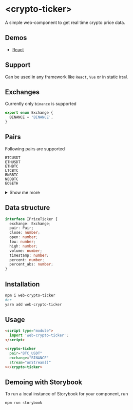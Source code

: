 # \<crypto-ticker>

A simple web-component to get real time crypto price data.

## Demos

- [React](https://jsfiddle.net/hfa00/wu5ps2hy/34/)

## Support

Can be used in any framework like `React`, `Vue` or in static `html`

## Exchanges

Currently only `binance` is supported

```typescript
export enum Exchange {
  BINANCE = 'BINANCE',
}
```

## Pairs

Following pairs are supported

```
BTCUSDT
ETHUSDT
ETHBTC
LTCBTC
BNBBTC
NEOBTC
EOSETH

```


<details>
  <summary>Show me more</summary>
QTUMETH
SNTETH
BNTETH
BCCBTC
GASBTC
BNBETH
HSRBTC
OAXETH
DNTETH
MCOETH
ICNETH
MCOBTC
WTCBTC
WTCETH
LRCBTC
LRCETH
QTUMBTC
YOYOBTC
OMGBTC
OMGETH
ZRXBTC
ZRXETH
STRATBTC
STRATETH
SNGLSBTC
SNGLSETH
BQXBTC
BQXETH
KNCBTC
KNCETH
FUNBTC
FUNETH
SNMBTC
SNMETH
NEOETH
IOTABTC
IOTAETH
LINKBTC
LINKETH
XVGBTC
XVGETH
SALTBTC
SALTETH
MDABTC
MDAETH
MTLBTC
MTLETH
SUBBTC
SUBETH
EOSBTC
SNTBTC
ETCETH
ETCBTC
MTHBTC
MTHETH
ENGBTC
ENGETH
DNTBTC
ZECBTC
ZECETH
BNTBTC
ASTBTC
ASTETH
DASHBTC
DASHETH
OAXBTC
ICNBTC
BTGBTC
BTGETH
EVXBTC
EVXETH
REQBTC
REQETH
VIBBTC
VIBETH
HSRETH
TRXBTC
TRXETH
POWRBTC
POWRETH
ARKBTC
ARKETH
YOYOETH
XRPBTC
XRPETH
MODBTC
MODETH
ENJBTC
ENJETH
STORJBTC
STORJETH
BNBUSDT
VENBNB
YOYOBNB
POWRBNB
VENBTC
VENETH
KMDBTC
KMDETH
NULSBNB
RCNBTC
RCNETH
RCNBNB
NULSBTC
NULSETH
RDNBTC
RDNETH
RDNBNB
XMRBTC
XMRETH
DLTBNB
WTCBNB
DLTBTC
DLTETH
AMBBTC
AMBETH
AMBBNB
BCCETH
BCCUSDT
BCCBNB
BATBTC
BATETH
BATBNB
BCPTBTC
BCPTETH
BCPTBNB
ARNBTC
ARNETH
GVTBTC
GVTETH
CDTBTC
CDTETH
GXSBTC
GXSETH
NEOUSDT
NEOBNB
POEBTC
POEETH
QSPBTC
QSPETH
QSPBNB
BTSBTC
BTSETH
BTSBNB
XZCBTC
XZCETH
XZCBNB
LSKBTC
LSKETH
LSKBNB
TNTBTC
TNTETH
FUELBTC
FUELETH
MANABTC
MANAETH
BCDBTC
BCDETH
DGDBTC
DGDETH
IOTABNB
ADXBTC
ADXETH
ADXBNB
ADABTC
ADAETH
PPTBTC
PPTETH
CMTBTC
CMTETH
CMTBNB
XLMBTC
XLMETH
XLMBNB
CNDBTC
CNDETH
CNDBNB
LENDBTC
LENDETH
WABIBTC
WABIETH
WABIBNB
LTCETH
LTCUSDT
LTCBNB
TNBBTC
TNBETH
WAVESBTC
WAVESETH
WAVESBNB
GTOBTC
GTOETH
GTOBNB
ICXBTC
ICXETH
ICXBNB
OSTBTC
OSTETH
OSTBNB
ELFBTC
ELFETH
AIONBTC
AIONETH
AIONBNB
NEBLBTC
NEBLETH
NEBLBNB
BRDBTC
BRDETH
BRDBNB
MCOBNB
EDOBTC
EDOETH
WINGSBTC
WINGSETH
NAVBTC
NAVETH
NAVBNB
LUNBTC
LUNETH
TRIGBTC
TRIGETH
TRIGBNB
APPCBTC
APPCETH
APPCBNB
VIBEBTC
VIBEETH
RLCBTC
RLCETH
RLCBNB
INSBTC
INSETH
PIVXBTC
PIVXETH
PIVXBNB
IOSTBTC
IOSTETH
CHATBTC
CHATETH
STEEMBTC
STEEMETH
STEEMBNB
NANOBTC
NANOETH
NANOBNB
VIABTC
VIAETH
VIABNB
BLZBTC
BLZETH
BLZBNB
AEBTC
AEETH
AEBNB
RPXBTC
RPXETH
RPXBNB
NCASHBTC
NCASHETH
NCASHBNB
POABTC
POAETH
POABNB
ZILBTC
ZILETH
ZILBNB
ONTBTC
ONTETH
ONTBNB
STORMBTC
STORMETH
STORMBNB
QTUMBNB
QTUMUSDT
XEMBTC
XEMETH
XEMBNB
WANBTC
WANETH
WANBNB
WPRBTC
WPRETH
QLCBTC
QLCETH
SYSBTC
SYSETH
SYSBNB
QLCBNB
GRSBTC
GRSETH
ADAUSDT
ADABNB
CLOAKBTC
CLOAKETH
GNTBTC
GNTETH
GNTBNB
LOOMBTC
LOOMETH
LOOMBNB
XRPUSDT
BCNBTC
BCNETH
BCNBNB
REPBTC
REPETH
REPBNB
BTCTUSD
TUSDBTC
ETHTUSD
TUSDETH
TUSDBNB
ZENBTC
ZENETH
ZENBNB
SKYBTC
SKYETH
SKYBNB
EOSUSDT
EOSBNB
CVCBTC
CVCETH
CVCBNB
THETABTC
THETAETH
THETABNB
XRPBNB
TUSDUSDT
IOTAUSDT
XLMUSDT
IOTXBTC
IOTXETH
QKCBTC
QKCETH
AGIBTC
AGIETH
AGIBNB
NXSBTC
NXSETH
NXSBNB
ENJBNB
DATABTC
DATAETH
ONTUSDT
TRXBNB
TRXUSDT
ETCUSDT
ETCBNB
ICXUSDT
SCBTC
SCETH
SCBNB
NPXSBTC
NPXSETH
VENUSDT
KEYBTC
KEYETH
NASBTC
NASETH
NASBNB
MFTBTC
MFTETH
MFTBNB
DENTBTC
DENTETH
ARDRBTC
ARDRETH
ARDRBNB
NULSUSDT
HOTBTC
HOTETH
VETBTC
VETETH
VETUSDT
VETBNB
DOCKBTC
DOCKETH
POLYBTC
POLYBNB
PHXBTC
PHXETH
PHXBNB
HCBTC
HCETH
GOBTC
GOBNB
PAXBTC
PAXBNB
PAXUSDT
PAXETH
RVNBTC
RVNBNB
DCRBTC
DCRBNB
USDCBNB
MITHBTC
MITHBNB
BCHABCBTC
BCHSVBTC
BCHABCUSDT
BCHSVUSDT
BNBPAX
BTCPAX
ETHPAX
XRPPAX
EOSPAX
XLMPAX
RENBTC
RENBNB
BNBTUSD
XRPTUSD
EOSTUSD
XLMTUSD
BNBUSDC
BTCUSDC
ETHUSDC
XRPUSDC
EOSUSDC
XLMUSDC
USDCUSDT
ADATUSD
TRXTUSD
NEOTUSD
TRXXRP
XZCXRP
PAXTUSD
USDCTUSD
USDCPAX
LINKUSDT
LINKTUSD
LINKPAX
LINKUSDC
WAVESUSDT
WAVESTUSD
WAVESPAX
WAVESUSDC
BCHABCTUSD
BCHABCPAX
BCHABCUSDC
BCHSVTUSD
BCHSVPAX
BCHSVUSDC
LTCTUSD
LTCPAX
LTCUSDC
TRXPAX
TRXUSDC
BTTBTC
BTTBNB
BTTUSDT
BNBUSDS
BTCUSDS
USDSUSDT
USDSPAX
USDSTUSD
USDSUSDC
BTTPAX
BTTTUSD
BTTUSDC
ONGBNB
ONGBTC
ONGUSDT
HOTBNB
HOTUSDT
ZILUSDT
ZRXBNB
ZRXUSDT
FETBNB
FETBTC
FETUSDT
BATUSDT
XMRBNB
XMRUSDT
ZECBNB
ZECUSDT
ZECPAX
ZECTUSD
ZECUSDC
IOSTBNB
IOSTUSDT
CELRBNB
CELRBTC
CELRUSDT
ADAPAX
ADAUSDC
NEOPAX
NEOUSDC
DASHBNB
DASHUSDT
NANOUSDT
OMGBNB
OMGUSDT
THETAUSDT
ENJUSDT
MITHUSDT
MATICBNB
MATICBTC
MATICUSDT
ATOMBNB
ATOMBTC
ATOMUSDT
ATOMUSDC
ATOMPAX
ATOMTUSD
ETCUSDC
ETCPAX
ETCTUSD
BATUSDC
BATPAX
BATTUSD
PHBBNB
PHBBTC
PHBUSDC
PHBTUSD
PHBPAX
TFUELBNB
TFUELBTC
TFUELUSDT
TFUELUSDC
TFUELTUSD
TFUELPAX
ONEBNB
ONEBTC
ONEUSDT
ONETUSD
ONEPAX
ONEUSDC
FTMBNB
FTMBTC
FTMUSDT
FTMTUSD
FTMPAX
FTMUSDC
BTCBBTC
BCPTTUSD
BCPTPAX
BCPTUSDC
ALGOBNB
ALGOBTC
ALGOUSDT
ALGOTUSD
ALGOPAX
ALGOUSDC
USDSBUSDT
USDSBUSDS
GTOUSDT
GTOPAX
GTOTUSD
GTOUSDC
ERDBNB
ERDBTC
ERDUSDT
ERDPAX
ERDUSDC
DOGEBNB
DOGEBTC
DOGEUSDT
DOGEPAX
DOGEUSDC
DUSKBNB
DUSKBTC
DUSKUSDT
DUSKUSDC
DUSKPAX
BGBPUSDC
ANKRBNB
ANKRBTC
ANKRUSDT
ANKRTUSD
ANKRPAX
ANKRUSDC
ONTPAX
ONTUSDC
WINBNB
WINBTC
WINUSDT
WINUSDC
COSBNB
COSBTC
COSUSDT
TUSDBTUSD
NPXSUSDT
NPXSUSDC
COCOSBNB
COCOSBTC
COCOSUSDT
MTLUSDT
TOMOBNB
TOMOBTC
TOMOUSDT
TOMOUSDC
PERLBNB
PERLBTC
PERLUSDC
PERLUSDT
DENTUSDT
MFTUSDT
KEYUSDT
STORMUSDT
DOCKUSDT
WANUSDT
FUNUSDT
CVCUSDT
BTTTRX
WINTRX
CHZBNB
CHZBTC
CHZUSDT
BANDBNB
BANDBTC
BANDUSDT
BNBBUSD
BTCBUSD
BUSDUSDT
BEAMBNB
BEAMBTC
BEAMUSDT
XTZBNB
XTZBTC
XTZUSDT
RENUSDT
RVNUSDT
HCUSDT
HBARBNB
HBARBTC
HBARUSDT
NKNBNB
NKNBTC
NKNUSDT
XRPBUSD
ETHBUSD
BCHABCBUSD
LTCBUSD
LINKBUSD
ETCBUSD
STXBNB
STXBTC
STXUSDT
KAVABNB
KAVABTC
KAVAUSDT
BUSDNGN
BNBNGN
BTCNGN
ARPABNB
ARPABTC
ARPAUSDT
TRXBUSD
EOSBUSD
IOTXUSDT
RLCUSDT
MCOUSDT
XLMBUSD
ADABUSD
CTXCBNB
CTXCBTC
CTXCUSDT
BCHBNB
BCHBTC
BCHUSDT
BCHUSDC
BCHTUSD
BCHPAX
BCHBUSD
BTCRUB
ETHRUB
XRPRUB
BNBRUB
TROYBNB
TROYBTC
TROYUSDT
BUSDRUB
QTUMBUSD
VETBUSD
VITEBNB
VITEBTC
VITEUSDT
FTTBNB
FTTBTC
FTTUSDT
BTCTRY
BNBTRY
BUSDTRY
ETHTRY
XRPTRY
USDTTRY
USDTRUB
BTCEUR
ETHEUR
BNBEUR
XRPEUR
EURBUSD
EURUSDT
OGNBNB
OGNBTC
OGNUSDT
DREPBNB
DREPBTC
DREPUSDT
BULLUSDT
BULLBUSD
BEARUSDT
BEARBUSD
ETHBULLUSDT
ETHBULLBUSD
ETHBEARUSDT
ETHBEARBUSD
TCTBNB
TCTBTC
TCTUSDT
WRXBNB
WRXBTC
WRXUSDT
ICXBUSD
BTSUSDT
BTSBUSD
LSKUSDT
BNTUSDT
BNTBUSD
LTOBNB
LTOBTC
LTOUSDT
ATOMBUSD
DASHBUSD
NEOBUSD
WAVESBUSD
XTZBUSD
EOSBULLUSDT
EOSBULLBUSD
EOSBEARUSDT
EOSBEARBUSD
XRPBULLUSDT
XRPBULLBUSD
XRPBEARUSDT
XRPBEARBUSD
BATBUSD
ENJBUSD
NANOBUSD
ONTBUSD
RVNBUSD
STRATBUSD
STRATBNB
STRATUSDT
AIONBUSD
AIONUSDT
MBLBNB
MBLBTC
MBLUSDT
COTIBNB
COTIBTC
COTIUSDT
ALGOBUSD
BTTBUSD
TOMOBUSD
XMRBUSD
ZECBUSD
BNBBULLUSDT
BNBBULLBUSD
BNBBEARUSDT
BNBBEARBUSD
STPTBNB
STPTBTC
STPTUSDT
BTCZAR
ETHZAR
BNBZAR
USDTZAR
BUSDZAR
BTCBKRW
ETHBKRW
BNBBKRW
WTCUSDT
DATABUSD
DATAUSDT
XZCUSDT
SOLBNB
SOLBTC
SOLBUSD
BTCIDRT
BNBIDRT
USDTIDRT
BUSDIDRT
CTSIBTC
CTSIUSDT
CTSIBNB
CTSIBUSD
HIVEBNB
HIVEBTC
HIVEUSDT
CHRBNB
CHRBTC
CHRUSDT
BTCUPUSDT
BTCDOWNUSDT
GXSUSDT
ARDRUSDT
ERDBUSD
LENDUSDT
HBARBUSD
MATICBUSD
WRXBUSD
ZILBUSD
</details>

## Data structure

```typescript
interface IPriceTicker {
  exchange: Exchange;
  pair: Pair;
  close: number;
  open: number;
  low: number;
  high: number;
  volume: number;
  timestamp: number;
  percent: number;
  percent_abs: number;
}
```

## Installation

```bash
npm i web-crypto-ticker
#or
yarn add web-crypto-ticker
```

## Usage

```html
<script type="module">
  import 'web-crypto-ticker';
</script>

<crypto-ticker
  pair="BTC_USDT"
  exchange="BINANCE"
  stream="onStream()"
></crypto-ticker>
```

## Demoing with Storybook

To run a local instance of Storybook for your component, run

```bash
npm run storybook
```
